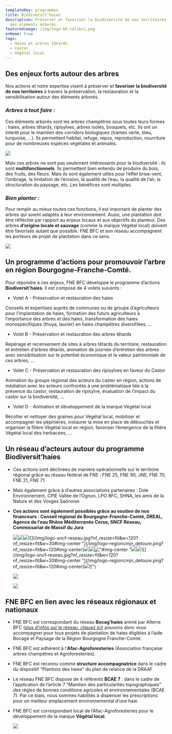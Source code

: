 ```yaml
---
templateKey: programmes
title: Biodiversit'haies
description: Préserver et favoriser la biodiversité de nos territoires autour
  des éléments arborés.
featuredimage: /img/logo-bh-calibri.png
onHome: true
tags:
  - Haies et arbres têtards
  - Castor
  - Végétal local
---
```

## Des enjeux forts autour des arbres

Nos actions et notre expertise visent à préserver et **favoriser la biodiversité de nos territoires** à travers la préservation, la restauration et la sensibilisation autour des éléments arborés.

### *Arbres à tout faire :*

Ces éléments arborés sont les arbres champêtres sous toutes leurs formes : haies, arbres têtards, ripisylves, arbres isolés, bosquets, etc. Ils ont un intérêt pour le maintien des corridors biologiques (trames verte, bleu, turquoise, …). Ils permettent habitat, refuge, repos, reproduction, nourriture pour de nombreuses espèces végétales et animales.

![](?nf_resize=fit&w=400#center)

Mais ces arbres ne sont pas seulement intéressants pour la biodiversité : ils sont **multifonctionnels**. Ils permettent bien entendu de produire du bois, des fruits, des fleurs. Mais ils sont également utiles pour l’effet brise-vent, l’ombrage, la limitation de l’érosion, la qualité de l’eau, la qualité de l’air, la structuration du paysage, etc. Les bénéfices sont multiples.

### *Bien planter :*

Pour remplir au mieux toutes ces fonctions, il est important de planter des arbres qui soient adaptés à leur environnement. Aussi, une plantation doit être réfléchie par rapport au enjeux locaux et aux objectifs du planteur. Des arbres **d’origine locale et sauvage** (comme la marque Végétal local) doivent être favorisés autant que possible. FNE BFC et son réseau accompagnent les porteurs de projet de plantation dans ce sens.

![](/img/pc040812.jpg?nf_resize=fit&w=400#img-center)

## Un programme d’actions pour promouvoir l’arbre en région Bourgogne-Franche-Comté.

Pour répondre à ces enjeux, FNE BFC développe le programme d’actions **Biodiversit’haies**. Il est composé de 4 volets suivants :

* Volet A - Préservation et restauration des haies

Conseils et expertises auprès de communes ou de groupe d’agriculteurs pour l’implantation de haies, formation des futurs agriculteurs à l’importance des arbres et des haies, transformation des haies monospécifiques (thuya, laurier) en haies champêtres diversifiées, …

* Volet B - Préservation et restauration des arbres têtards

Repérage et recensement de sites à arbres têtards du territoire, restauration et entretien d’arbres têtards, animation de journée d’entretien des arbres avec sensibilisation sur le potentiel économique et la valeur patrimoniale de ces arbres, …

* Volet C - Préservation et restauration des ripisylves en faveur du Castor

Animation du groupe régional des acteurs du castor en région, actions de médiation avec les acteurs confrontés à une problématique liée à la présence du castor, restauration de ripisylve, évaluation de l’impact du castor sur la biodiversité, …

* Volet D - Animation et développement de la marque Végétal local

Récolter et nettoyer des graines pour Végétal local, mobiliser et accompagner les pépinières, instaurer la mise en place de débouchés et organiser la filière Végétal local en région, favoriser l’émergence de la filière Végétal local des herbacées, …

## Un réseau d’acteurs autour du programme Biodiversit’haies

* Ces actions sont déclinées de manière opérationnelle sur le territoire régional grâce au réseau fédéral de FNE : FNE 25, FNE 90, JNE, FNE 70, FNE 21, FNE 71.
* Mais également grâce à d’autres associations partenaires : Dole Environnement, CPIE Vallée de l’Ognon, LPO BFC, SHNA, les amis de la Nature et des Vosges Saônoise
* **Ces actions sont également possibles grâce au soutien de nos financeurs : Conseil régional de Bourgogne-Franche-Comté, DREAL, Agence de l’eau Rhône Méditerranée Corse, SNCF Réseau, Commissariat de Massif du Jura**

  ![](/img/logo-regioncmjn_detoure.png?nf_resize=fit&w=120#img-center)![](/img/2017-logo-aermc-cartouche-cmjn_2017-03-27_12-52-20_492.jpg?nf_resize=fit&w=99#img-center)![](/img/bm_reg-bourg-franc-comte_hd.jpg?nf_resize=fit&w=100#img-center)![](/img/logo-sncf-reseau.jpg?nf_resize=fit&w=120?nf_resize=fit&w=30#img-center "](/img/logo-regioncmjn_detoure.png?nf_resize=fit&w=120#img-center)![](/img/2017-logo-aermc-cartouche-cmjn_2017-03-27_12-52-20_492.jpg?nf_resize=fit&w=99#img-center)![](/img/bm_reg-bourg-franc-comte_hd.jpg?nf_resize=fit&w=100#img-center)!["#img-center "](/img/logo-regioncmjn_detoure.png?nf_resize=fit&w=120#img-center)![](/img/2017-logo-aermc-cartouche-cmjn_2017-03-27_12-52-20_492.jpg?nf_resize=fit&w=99#img-center)![](/img/bm_reg-bourg-franc-comte_hd.jpg?nf_resize=fit&w=100#img-center)![](/img/logo-sncf-reseau.jpg?nf_resize=fit&w=120?nf_resize=fit&w=30#img-center \"](/img/logo-regioncmjn_detoure.png?nf_resize=fit&w=120#img-center)![](/img/2017-logo-aermc-cartouche-cmjn_2017-03-27_12-52-20_492.jpg?nf_resize=fit&w=99#img-center)![")

  ![](/img/logo-fnadt-plan-de-relance.png?nf_resize=fit&w=400#img-center)

  ![](/img/logo-sncf-reseau.jpg?nf_resize=fit&w=400#img-center)

## FNE BFC en lien avec les réseaux régionaux et nationaux

* FNE BFC est correspondant du réseau **Bocag’haies** animé par Alterre BFC ([plus d’infos sur le réseau, cliquez ici](https://www.alterrebourgognefranchecomte.org/r/32/reseau-bocages-de-bourgogne/))  pouvons donc vous accompagner pour tous projets de plantation de haies éligibles à l’aide Bocage et Paysage de la Région Bourgogne Franche-Comté.
* FNE BFC est adhérent à l’**Afac-Agroforesteries** (Association française arbres champêtres et Agroforesteries).
* FNE BFC est reconnu comme **structure accompagnatrice** dans le cadre du dispositif "Plantons des haies" du plan de relance de la DRAAF
* Le réseau FNE BFC dispose de 4 référents **BCAE 7** : dans le cadre de l’application de l’article 7 “Maintien des particularités topographiques” des règles de bonnes conditions agricoles et environnementales (BCAE 7). Par ce biais, nous sommes habilités à dispenser les prescriptions pour un meilleur emplacement environnemental d’une haie.
* FNE BFC est correspondant local de l’Afac-Agroforesteries pour le développement de la marque **Végétal local**.

  ![](/img/p7120131.jpg?nf_resize=fit&w=400#img-center)